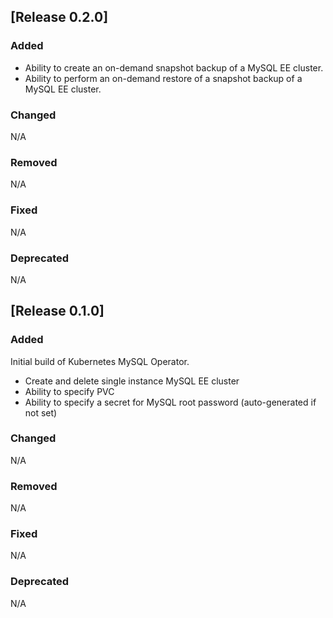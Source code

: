 ## [Release 0.2.0]

### Added

- Ability to create an on-demand snapshot backup of a MySQL EE cluster.
- Ability to perform an on-demand restore of a snapshot backup of a MySQL EE
  cluster.

### Changed
N/A

### Removed
N/A

### Fixed
N/A

### Deprecated
N/A

## [Release 0.1.0]

### Added

Initial build of Kubernetes MySQL Operator.

 - Create and delete single instance MySQL EE cluster
 - Ability to specify PVC
 - Ability to specify a secret for MySQL root password (auto-generated if not
   set)

### Changed
N/A

### Removed
N/A

### Fixed
N/A

### Deprecated
N/A
